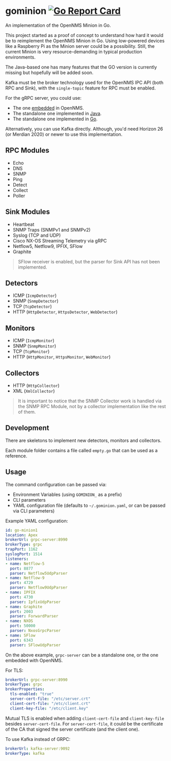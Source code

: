 # gominion [![Go Report Card](https://goreportcard.com/badge/github.com/agalue/gominion)](https://goreportcard.com/report/github.com/agalue/gominion)

An implementation of the OpenNMS Minion in Go.

This project started as a proof of concept to understand how hard it would be to reimplement the OpenNMS Minion in Go. Using low-powered devices like a Raspberry Pi as the Minion server could be a possibility. Still, the current Minion is very resource-demanding in typical production environments.

The Java-based one has many features that the GO version is currently missing but hopefully will be added soon.

Kafka must be the broker technology used for the OpenNMS IPC API (both RPC and Sink), with the `single-topic` feature for RPC must be enabled.

For the gRPC server, you could use:

* The one [embedded](https://docs.opennms.org/opennms/releases/27.1.1/guide-install/guide-install.html#_configure_opennms_horizon_2) in OpenNMS.
* The standalone one implemented in [Java](https://github.com/OpenNMS/grpc-server).
* The standalone one implemented in [Go](https://github.com/agalue/onms-grpc-server).

Alternatively, you can use Kafka directly. Although, you'd need Horizon 26 (or Merdian 2020) or newer to use this implementation.

## RPC Modules

* Echo
* DNS
* SNMP
* Ping
* Detect
* Collect
* Poller

## Sink Modules

* Heartbeat
* SNMP Traps (SNMPv1 and SNMPv2)
* Syslog (TCP and UDP)
* Cisco NX-OS Streaming Telemetry via gRPC
* Netflow5, Netflow9, IPFIX, SFlow
* Graphite

> SFlow receiver is enabled, but the parser for Sink API has not been implemented.

## Detectors

* ICMP (`IcmpDetector`)
* SNMP (`SnmpDetector`)
* TCP (`TcpDetector`)
* HTTP (`HttpDetector`, `HttpsDetector`, `WebDetector`)

## Monitors

* ICMP (`IcmpMonitor`)
* SNMP (`SnmpMonitor`)
* TCP (`TcpMonitor`)
* HTTP (`HttpMonitor`, `HttpsMonitor`, `WebMonitor`)

## Collectors

* HTTP (`HttpCollector`)
* XML (`XmlCollector`)

> It is important to notice that the SNMP Collector work is handled via the SNMP RPC Module, not by a collector implementation like the rest of them.

## Development

There are skeletons to implement new detectors, monitors and collectors.

Each module folder contains a file called `empty.go` that can be used as a reference.

## Usage

The command configuration can be passed via:

* Environment Variables (using `GOMINION_` as a prefix)
* CLI parameters
* YAML configuration file (defaults to `~/.gominion.yaml`, or can be passed via CLI parameters)

Example YAML configuration:

```yaml
id: go-minion1
location: Apex
brokerUrl: grpc-server:8990
brokerType: grpc
trapPort: 1162
syslogPort: 1514
listeners:
- name: Netflow-5
  port: 8877
  parser: Netflow5UdpParser
- name: Netflow-9
  port: 4729
  parser: Netflow9UdpParser
- name: IPFIX
  port: 4730
  parser: IpfixUdpParser
- name: Graphite
  port: 2003
  parser: ForwardParser
- name: NXOS
  port: 50000
  parser: NxosGrpcParser
- name: SFlow
  port: 6343
  parser: SFlowUdpParser
```

On the above example, `grpc-server` can be a standalone one, or the one embedded with OpenNMS.

For TLS:

```yaml
brokerUrl: grpc-server:8990
brokerType: grpc
brokerProperties:
  tls-enabled: "true"
  server-cert-file: "/etc/server.crt"
  client-cert-file: "/etc/client.crt"
  client-key-file: "/etc/client.key"
```

Mutual TLS is enabled when adding `client-cert-file` and `client-key-file` besides `server-cert-file`. For `server-cert-file`, it could be the certificate of the CA that signed the server certificate (and the client one).

To use Kafka instead of GRPC:

```yaml
brokerUrl: kafka-server:9092
brokerType: kafka
```